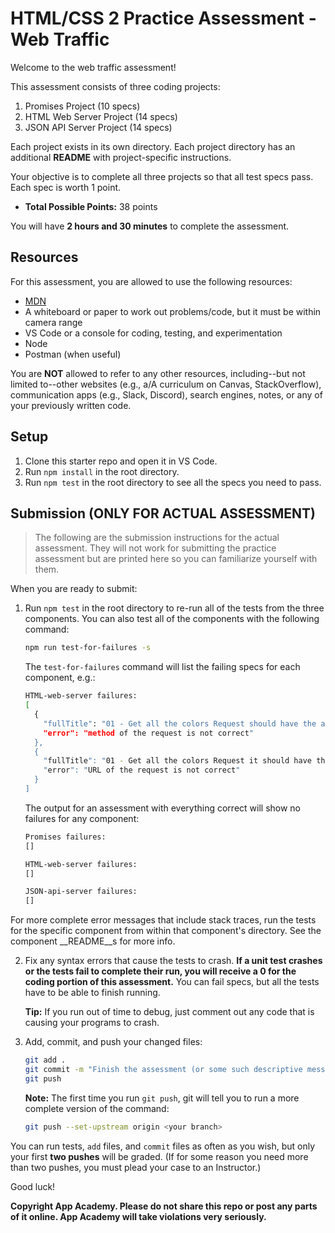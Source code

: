 # HTML/CSS 2 Practice Assessment - Web Traffic

Welcome to the web traffic assessment!

This assessment consists of three coding projects:

1. Promises Project (10 specs)
2. HTML Web Server Project (14 specs)
3. JSON API Server Project (14 specs)

Each project exists in its own directory. Each project directory has an
additional __README__ with project-specific instructions.

Your objective is to complete all three projects so that all test specs pass.
Each spec is worth 1 point.

* __Total Possible Points:__ 38 points

You will have **2 hours and 30 minutes** to complete the assessment.

## Resources

For this assessment, you are allowed to use the following resources:

* [MDN]
* A whiteboard or paper to work out problems/code, but it must be within camera
  range
* VS Code or a console for coding, testing, and experimentation
* Node
* Postman (when useful)

You are **NOT** allowed to refer to any other resources, including--but not
limited to--other websites (e.g., a/A curriculum on Canvas, StackOverflow),
communication apps (e.g., Slack, Discord), search engines, notes, or any of your
previously written code.

## Setup

1. Clone this starter repo and open it in VS Code.
2. Run `npm install` in the root directory.
3. Run `npm test` in the root directory to see all the specs you need to pass.

## Submission (ONLY FOR ACTUAL ASSESSMENT)

> The following are the submission instructions for the actual assessment. They
> will not work for submitting the practice assessment but are printed here so
> you can familiarize yourself with them.

When you are ready to submit:

1. Run `npm test` in the root directory to re-run all of the tests from the
   three components. You can also test all of the components with the following
   command:

   ```sh
   npm run test-for-failures -s
   ```

   The `test-for-failures` command will list the failing specs for each
   component, e.g.:

   ```sh
   HTML-web-server failures:
   [
     {
       "fullTitle": "01 - Get all the colors Request should have the appropriate request method",
       "error": "method of the request is not correct"
     },
     {
       "fullTitle": "01 - Get all the colors Request it should have the appropriate request URL",
       "error": "URL of the request is not correct"
     }
   ]
   ```

   The output for an assessment with everything correct will show no
   failures for any component:

   ```sh
   Promises failures:
   []

   HTML-web-server failures:
   []
   
   JSON-api-server failures:
   []
   ```

  For more complete error messages that include stack traces, run the tests for
  the specific component from within that component's directory. See the
  component __README__s for more info.
  
2. Fix any syntax errors that cause the tests to crash. **If a unit test crashes
   or the tests fail to complete their run, you will receive a 0 for the coding
   portion of this assessment.** You can fail specs, but all the tests have to
   be able to finish running.

   **Tip:** If you run out of time to debug, just comment out any code that is
   causing your programs to crash.

3. Add, commit, and push your changed files:

   ```sh
   git add .
   git commit -m "Finish the assessment (or some such descriptive message)"
   git push
   ```

   **Note:** The first time you run `git push`, git will tell you to run a more
   complete version of the command:

   ```sh
   git push --set-upstream origin <your branch>
   ```

You can run tests, `add` files, and `commit` files as often as you wish, but
only your first **two pushes** will be graded. (If for some reason you need more
than two pushes, you must plead your case to an Instructor.)

Good luck!

**Copyright App Academy. Please do not share this repo or post any parts of it
online. App Academy will take violations very seriously.**

[MDN]: https://developer.mozilla.org/en-US/
